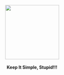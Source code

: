 <p align="center">
    <img width="175" src="https://cdn0.iconfinder.com/data/icons/flat-round-system/512/archlinux-512.png">
    <br>
    <br>
    <b align="center" style="font-width:50%;">Keep It Simple, Stupid!!!</b>
</p>
